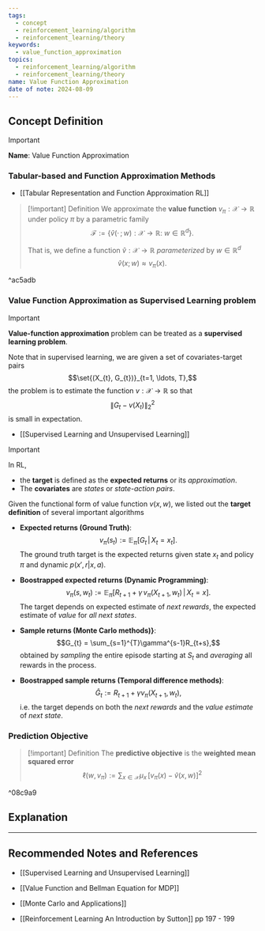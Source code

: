 ```yaml
---
tags:
  - concept
  - reinforcement_learning/algorithm
  - reinforcement_learning/theory
keywords:
  - value_function_approximation
topics:
  - reinforcement_learning/algorithm
  - reinforcement_learning/theory
name: Value Function Approximation
date of note: 2024-08-09
---
```


## Concept Definition

>[!important]
>**Name**: Value Function Approximation

### Tabular-based and Function Approximation Methods

- [[Tabular Representation and Function Approximation RL]]


>[!important] Definition
>We approximate the **value function** $v_{\pi}: \mathcal{X}\to \mathbb{R}$ under policy $\pi$ by a parametric family $$\mathcal{F}:= \left\{ \hat{v}(\cdot\,;\, w): \mathcal{X}\to \mathbb{R}: \; w\in \mathbb{R}^{d} \right\}.$$
>
>That is, we define a function $\hat{v}: \mathcal{X}\to \mathbb{R}$ *parameterized* by $w\in \mathbb{R}^{d}$
>$$
> \hat{v}(x; w) \approx v_{\pi}(x).
>$$

^ac5adb

### Value Function Approximation as Supervised Learning problem

>[!important]
>**Value-function approximation** problem can be treated as a **supervised learning problem**. 
>
>Note that in supervised learning, we are given a set of covariates-target pairs $$\set{(X_{t}, G_{t})}_{t=1, \ldots, T},$$ the problem is to estimate the function $v: \mathcal{X} \rightarrow \mathbb{R}$ so that $$\| G_{t} - v(X_{t})\|_{2}^{2}$$ is small in expectation. 
> 

- [[Supervised Learning and Unsupervised Learning]]

>[!important]
>In RL, 
>- the **target** is defined as the **expected returns** or its *approximation*. 
>- The **covariates** are *states* or *state-action pairs*. 
>
>Given the functional form of value function $v(x, w)$, we listed out the **target definition** of several important algorithms 
> 
>- **Expected returns (Ground Truth)**: $$v_{\pi}(s_{t}):= \mathbb{E}_{ \pi }\left[  G_{t} \,|\, X_{t} = x_{t} \right].$$ The ground truth target is the expected returns given state $x_{t}$ and policy $\pi$ and dynamic $p(x', r| x, a)$.  
> 
>- **Boostrapped expected returns (Dynamic Programming)**: $$v_{\pi}(s, w_{t}) := \mathbb{E}_{ \pi }\left[  R_{t+1}  + \gamma\,v_{\pi}(X_{t+1}, w_{t}) \,|\, X_{t} = x \right].$$ The target depends on expected estimate of *next rewards*, the expected estimate of *value* for *all next states*. 
> 
> 
>- **Sample returns (Monte Carlo methods)}**: $$G_{t} = \sum_{s=1}^{T}\gamma^{s-1}R_{t+s},$$ obtained by *sampling* the entire episode starting at $S_{t}$ and *averaging* all rewards in the process.
> 
>- **Boostrapped sample returns (Temporal difference methods)**: $$\hat{G}_{t} := R_{t+1} + \gamma v_{\pi}(X_{t+1}, w_{t}),$$ i.e. the target depends on both the *next rewards* and the *value estimate* of *next state*.
>

### Prediction Objective 

>[!important] Definition
>The **predictive objective** is the **weighted mean squared error**
>$$
>\ell(w, v_{\pi}) := \sum_{x\in \mathcal{X}}\mu_{x}\,\left[ v_{\pi}(x) - \hat{v}(x, w) \right]^2 
>$$

^08c9a9




## Explanation










-----------
##  Recommended Notes and References

- [[Supervised Learning and Unsupervised Learning]]

- [[Value Function and Bellman Equation for MDP]]
- [[Monte Carlo and Applications]]

- [[Reinforcement Learning An Introduction by Sutton]] pp 197 - 199
